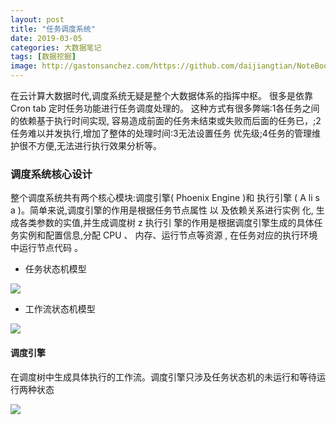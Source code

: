 ```yaml
---
layout: post
title: "任务调度系统"
date: 2019-03-05
categories: 大数据笔记
tags: [数据挖掘]
image: http://gastonsanchez.com/https://github.com/daijiangtian/NoteBook/blob/master/机器学习/时间序列/https://github.com/daijiangtian/NoteBook/blob/master/机器学习/时间序列/https://github.com/daijiangtian/NoteBook/blob/master/机器学习/时间序列/images/blog/mathjax_logo.png?raw=true?raw=true?raw=true
---
```


在云计算大数据时代,调度系统无疑是整个大数据体系的指挥中枢。
很多是依靠 Cron tab 定时任务功能进行任务调度处理的。
这种方式有很多弊端:1各任务之间的依赖基于执行时间实现,
容易造成前面的任务未结束或失败而后面的任务已，;2任务难以并发执行,增加了整体的处理时间:3无法设置任务
优先级;4任务的管理维护很不方便,无法进行执行效果分析等。

<!-- more -->

### 调度系统核心设计

整个调度系统共有两个核心模块:调度引擎( Phoenix Engine )和
执行引擎 ( A li s a )。简单来说,调度引擎的作用是根据任务节点属性 以
及依赖关系进行实例 化, 生成各类参数的实值,并生成调度树 z 执行引
擎的作用是根据调度引擎生成的具体任务实例和配置信息,分配 CPU 、
内存、运行节点等资源 , 在任务对应的执行环境中运行节点代码 。

- 任务状态机模型

![](https://github.com/daijiangtian/images/blob/master/%E4%BB%BB%E5%8A%A1%E7%8A%B6%E6%80%81%E6%9C%BA%E6%A8%A1%E5%9E%8B.png?raw=true)

- 工作流状态机模型

![](https://github.com/daijiangtian/images/blob/master/%E5%B7%A5%E4%BD%9C%E6%B5%81%E7%8A%B6%E6%80%81%E6%9C%BA%E6%A8%A1%E5%9E%8B.png?raw=true)

#### 调度引擎

在调度树中生成具体执行的工作流。调度引擎只涉及任务状态机的未运行和等待运行两种状态

![](https://github.com/daijiangtian/images/blob/master/%E8%B0%83%E5%BA%A6%E5%BC%95%E6%93%8E.png?raw=true)
